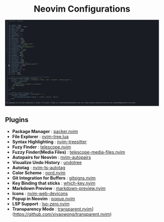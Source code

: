 <h1 align="center">Neovim Configurations</h1>
  
![Neovim Setup](./neovim_setup.png)

## Plugins
- **Package Manager** : [packer.nvim](https://github.com/wbthomason/packer.nvim)
- **File Explorer** : [nvim-tree.lua](https://github.com/nvim-tree/nvim-tree.lua)
- **Syntax Highlighting** : [nvim-treesitter](https://github.com/nvim-treesitter/nvim-treesitter)
- **Fuzy Finder** : [telescope.nvim](https://github.com/nvim-telescope/telescope.nvim)
- **Fuzzy Finder(Media Files)** : [telescope-media-files.nvim](https://github.com/nvim-telescope/telescope-media-files.nvim)
- **Autopairs for Neovim** : [nvim-autopairs](https://github.com/windwp/nvim-autopairs)
- **Visualize Undo History** : [undotree](https://github.com/mbbill/undotree)
- **Autotag** : [nvim-ts-autotag](https://github.com/windwp/nvim-ts-autotag)
- **Color Scheme** : [nord.nvim](https://github.com/techtuner/nord.nvim)
- **Git Integration for Buffers** : [gitsigns.nvim](https://github.com/lewis6991/gitsigns.nvim)
- **Key Binding that sticks** : [which-key.nvim](https://github.com/folke/which-key.nvim)
- **Markdown Preview** : [markdown-preview.nvim](https://github.com/iamcco/markdown-preview.nvim)
- **Icons** : [nvim-web-devicons](https://github.com/nvim-tree/nvim-web-devicons)
- **Popup in Neovim** : [popup.nvim](https://github.com/nvim-lua/popup.nvim)
- **LSP Support** : [lsp-zero.nvim](https://github.com/VonHeikemen/lsp-zero.nvim)
- **Transparency Mode** : [transparent.nvim]([)](https://github.com/xiyaowong/transparent.nvim)